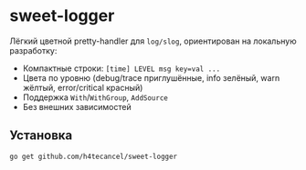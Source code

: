 # sweet-logger

Лёгкий цветной pretty-handler для `log/slog`, ориентирован на локальную разработку:
- Компактные строки: `[time] LEVEL msg key=val ...`
- Цвета по уровню (debug/trace приглушённые, info зелёный, warn жёлтый, error/critical красный)
- Поддержка `With`/`WithGroup`, `AddSource`
- Без внешних зависимостей

## Установка

```bash
go get github.com/h4tecancel/sweet-logger